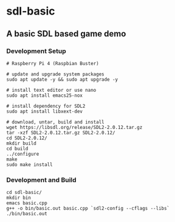# sdl-basic

## A basic SDL based game demo

### Development Setup

```
# Raspberry Pi 4 (Raspbian Buster)

# update and upgrade system packages
sudo apt update -y && sudo apt upgrade -y

# install text editor or use nano
sudo apt install emacs25-nox

# install dependency for SDL2
sudo apt install libxext-dev

# download, untar, build and install
wget https://libsdl.org/release/SDL2-2.0.12.tar.gz
tar -xzf SDL2-2.0.12.tar.gz SDL2-2.0.12/
cd SDL2-2.0.12/
mkdir build
cd build
../configure 
make
sudo make install
```

### Development and Build

```
cd sdl-basic/
mkdir bin
emacs basic.cpp
g++ -o bin/basic.out basic.cpp `sdl2-config --cflags --libs`
./bin/basic.out 
```
